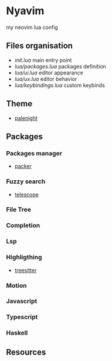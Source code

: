 # Nyavim

my neovim lua config

## Files organisation 
- *init.lua* main entry point
- *lua/packages.lua* packages definition
- *lua/ui.lua* editor appearance
- *lua/ux.lua* editor behavior
- *lua/keybindings.lua* custom keybinds

## Theme
- [palenight](https://github.com/drewtempelmeyer/palenight.vim)

## Packages

### Packages manager
- [packer](https://github.com/wbthomason/packer.nvim)

### Fuzzy search
- [telescope](https://github.com/nvim-telescope/telescope.nvim)

### File Tree

### Completion

### Lsp

### Highligthing
- [treesitter](https://github.com/nvim-treesitter/nvim-treesitter)

### Motion

### Javascript

### Typescript

### Haskell

## Resources


